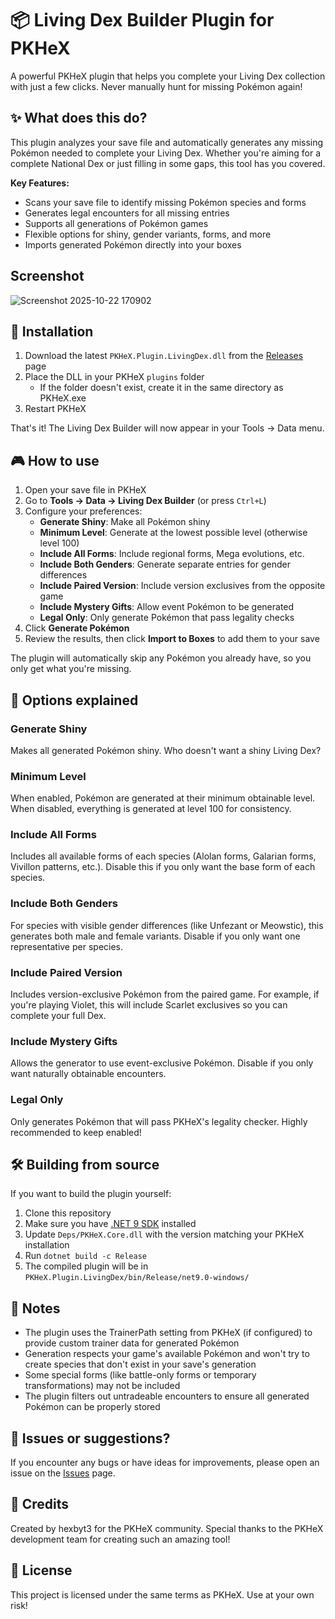 # 📦 Living Dex Builder Plugin for PKHeX

A powerful PKHeX plugin that helps you complete your Living Dex collection with just a few clicks. Never manually hunt for missing Pokémon again!

## ✨ What does this do?

This plugin analyzes your save file and automatically generates any missing Pokémon needed to complete your Living Dex. Whether you're aiming for a complete National Dex or just filling in some gaps, this tool has you covered.

**Key Features:**
- Scans your save file to identify missing Pokémon species and forms
- Generates legal encounters for all missing entries
- Supports all generations of Pokémon games
- Flexible options for shiny, gender variants, forms, and more
- Imports generated Pokémon directly into your boxes

## Screenshot
![Screenshot 2025-10-22 170902](https://github.com/user-attachments/assets/02f136a3-df9f-46de-a1a5-cc9fee13ef03)

## 🚀 Installation

1. Download the latest `PKHeX.Plugin.LivingDex.dll` from the [Releases](../../releases) page
2. Place the DLL in your PKHeX `plugins` folder
   - If the folder doesn't exist, create it in the same directory as PKHeX.exe
3. Restart PKHeX

That's it! The Living Dex Builder will now appear in your Tools → Data menu.

## 🎮 How to use

1. Open your save file in PKHeX
2. Go to **Tools → Data → Living Dex Builder** (or press `Ctrl+L`)
3. Configure your preferences:
   - **Generate Shiny**: Make all Pokémon shiny
   - **Minimum Level**: Generate at the lowest possible level (otherwise level 100)
   - **Include All Forms**: Include regional forms, Mega evolutions, etc.
   - **Include Both Genders**: Generate separate entries for gender differences
   - **Include Paired Version**: Include version exclusives from the opposite game
   - **Include Mystery Gifts**: Allow event Pokémon to be generated
   - **Legal Only**: Only generate Pokémon that pass legality checks
4. Click **Generate Pokémon**
5. Review the results, then click **Import to Boxes** to add them to your save

The plugin will automatically skip any Pokémon you already have, so you only get what you're missing.

## 🎯 Options explained

### Generate Shiny
Makes all generated Pokémon shiny. Who doesn't want a shiny Living Dex?

### Minimum Level
When enabled, Pokémon are generated at their minimum obtainable level. When disabled, everything is generated at level 100 for consistency.

### Include All Forms
Includes all available forms of each species (Alolan forms, Galarian forms, Vivillon patterns, etc.). Disable this if you only want the base form of each species.

### Include Both Genders
For species with visible gender differences (like Unfezant or Meowstic), this generates both male and female variants. Disable if you only want one representative per species.

### Include Paired Version
Includes version-exclusive Pokémon from the paired game. For example, if you're playing Violet, this will include Scarlet exclusives so you can complete your full Dex.

### Include Mystery Gifts
Allows the generator to use event-exclusive Pokémon. Disable if you only want naturally obtainable encounters.

### Legal Only
Only generates Pokémon that will pass PKHeX's legality checker. Highly recommended to keep enabled!

## 🛠️ Building from source

If you want to build the plugin yourself:

1. Clone this repository
2. Make sure you have [.NET 9 SDK](https://dotnet.microsoft.com/download/dotnet/9.0) installed
3. Update `Deps/PKHeX.Core.dll` with the version matching your PKHeX installation
4. Run `dotnet build -c Release`
5. The compiled plugin will be in `PKHeX.Plugin.LivingDex/bin/Release/net9.0-windows/`

## 📝 Notes

- The plugin uses the TrainerPath setting from PKHeX (if configured) to provide custom trainer data for generated Pokémon
- Generation respects your game's available Pokémon and won't try to create species that don't exist in your save's generation
- Some special forms (like battle-only forms or temporary transformations) may not be included
- The plugin filters out untradeable encounters to ensure all generated Pokémon can be properly stored

## 🐛 Issues or suggestions?

If you encounter any bugs or have ideas for improvements, please open an issue on the [Issues](../../issues) page.

## 💝 Credits

Created by hexbyt3 for the PKHeX community. Special thanks to the PKHeX development team for creating such an amazing tool!

## 📜 License

This project is licensed under the same terms as PKHeX. Use at your own risk!
